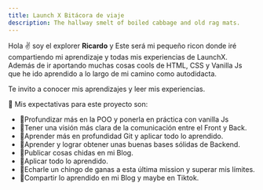 ```yaml
---
title: Launch X Bitácora de viaje
description: The hallway smelt of boiled cabbage and old rag mats.
---
```


Hola ✌️  soy el explorer **Ricardo** y Este será mi pequeño ricon donde iré compartiendo mi aprendizaje y todas mis experiencias de LaunchX. Además de ir aportando muchas cosas cools de HTML, CSS y Vanilla Js que he ido aprendido a lo largo de mi camino como autodidacta.

Te invito a conocer mis aprendizajes y leer mis experiencias.

🚀 Mis expectativas para este proyecto son:
- 🔹Profundizar más en la POO y ponerla en práctica con vanilla Js
- 🔹Tener una visión más clara de la comunicación entre el Front y Back.
- 🔹Aprender más en profundidad Git y aplicar todo lo aprendido.
- 🔹Aprender y lograr obtener unas buenas bases sólidas de Backend.
- 🔹Publicar cosas chidas en mi Blog.
- 🔹Aplicar todo lo aprendido.
- 🔹Echarle un chingo de ganas a esta última mission y superar mis límites.
- 🔹Compartir lo aprendido en mi Blog y maybe en Tiktok.

